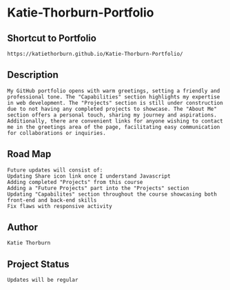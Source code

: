 # Katie-Thorburn-Portfolio

## Shortcut to Portfolio
    https://katiethorburn.github.io/Katie-Thorburn-Portfolio/

## Description
    My GitHub portfolio opens with warm greetings, setting a friendly and professional tone. The "Capabilities" section highlights my expertise in web development. The "Projects" section is still under construction due to not having any completed projects to showcase. The "About Me" section offers a personal touch, sharing my journey and aspirations. Additionally, there are convenient links for anyone wishing to contact me in the greetings area of the page, facilitating easy communication for collaborations or inquiries.

## Road Map
    Future updates will consist of:
    Updating Share icon link once I understand Javascript
    Adding completed "Projects" from this course
    Adding a "Future Projects" part into the "Projects" section 
    Updating "Capabilites" section throughout the course showcasing both front-end and back-end skills
    Fix flaws with responsive activity

## Author
    Katie Thorburn

## Project Status
    Updates will be regular
